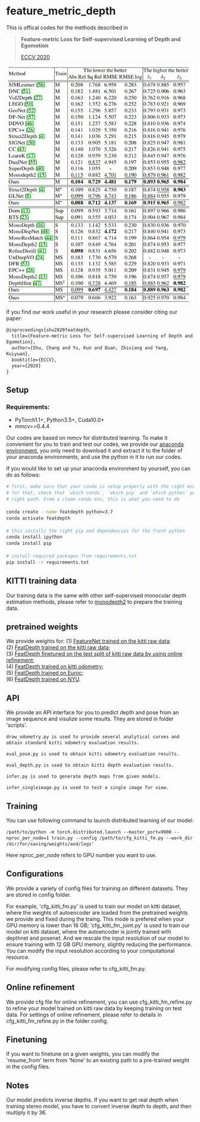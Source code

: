 # feature_metric_depth
This is offical codes for the methods described in
> **Feature-metric Loss for Self-supervised Learning of Depth and Egomotion**
>
> [ECCV 2020](https://arxiv.org/pdf/2007.10603.pdf)

<p align="center">
  <img src="assets/p.png" alt="performance" width="600" />
</p>

If you find our work useful in your research please consider citing our paper:

```
@inproceedings{shu2020featdepth,
  title={Feature-metric Loss for Self-supervised Learning of Depth and Egomotion},
  author={Shu, Chang and Yu, Kun and Duan, Zhixiang and Yang, Kuiyuan},
  booktitle={ECCV},
  year={2020}
}
```

## Setup

### Requirements:
- PyTorch1.1+, Python3.5+, Cuda10.0+
- mmcv==0.4.4

Our codes are based on mmcv for distributed learning.
To make it convenient for you to train and test our codes, we provide our [anaconda environment](https://drive.google.com/file/d/1NSoGxhP8UpyW-whzpqP3WIB6u2mgGP49/view?usp=sharing), 
you only need to download it and extract it to the folder of your anaconda environments, and use the python in it to run our codes.

If you would like to set up your anaconda environment by yourself, you can do as follows:
```bash
# first, make sure that your conda is setup properly with the right environment
# for that, check that `which conda`, `which pip` and `which python` points to the
# right path. From a clean conda env, this is what you need to do

conda create --name featdepth python=3.7
conda activate featdepth

# this installs the right pip and dependencies for the fresh python
conda install ipython
conda install pip

# install required packages from requirements.txt
pip install -r requirements.txt
```

## KITTI training data

Our training data is the same with other self-supervised monocular depth estimation methods, please refer to [monodepth2](https://github.com/nianticlabs/monodepth2) to prepare the training data.

## pretrained weights

We provide weights for: 
(1) [FeatureNet trained on the kitti raw data](https://drive.google.com/file/d/1ncAWUMvLq2ETMpG-7eI9qfILce_cPPfy/view?usp=sharing);  
(2) [FeatDepth trained on the kitti raw data](https://drive.google.com/file/d/1HlAubfuja5nBKpfNU3fQs-3m3Zaiu9RI/view?usp=sharing);  
(3) [FeatDepth finetuned on the test split of kitti raw data by using online refinement](https://drive.google.com/file/d/1CfCtz55s4QHya3y3UslxsuD_0cxNlA-D/view?usp=sharing);  
(4) [FeatDepth trained on kitti odometry](https://drive.google.com/file/d/1vQJbiyPXv_XNQYpyVocDB3-LKwx2LVka/view?usp=sharing);  
(5) [FeatDepth trained on Euroc](https://drive.google.com/file/d/1IMIAKpHXmqyUxiUIiqqp5qI-nJXDUSmj/view?usp=sharing);  
(6) [FeatDepth trained on NYU](https://drive.google.com/file/d/1Mo050P-DgG-jrNXWww07GXXyst5h5Q74/view?usp=sharing).

## API
We provide an API interface for you to predict depth and pose from an image sequence and visulize some results.
They are stored in folder 'scripts'.
```
draw_odometry.py is used to provide several analytical curves and obtain standard kitti odometry evaluation results.
```

```
eval_pose.py is used to obtain kitti odometry evaluation results.
```

```
eval_depth.py is used to obtain kitti depth evaluation results.
```

```
infer.py is used to generate depth maps from given models.
```

```
infer_singleimage.py is used to test a single image for view.
```
## Training
You can use following command to launch distributed learning of our model:
```shell
/path/to/python -m torch.distributed.launch --master_port=9900 --nproc_per_node=1 train.py --config /path/to/cfg_kitti_fm.py --work_dir /dir/for/saving/weights/and/logs'
```
Here nproc_per_node refers to GPU number you want to use.

## Configurations
We provide a variety of config files for training on different datasets.
They are stored in config folder.

For example, 'cfg_kitti_fm.py' is used to train our model on kitti dataset, where the weights of autoencoder are loaded from the pretrained weights we provide and fixed during the traing. 
This mode is prefered when your GPU memory is lower than 16 GB;
'cfg_kitti_fm_joint.py' is used to train our model on kitti dataset, where the autoencoder is jointly trained with depthnet and posenet.
And we rescale the input resolution of our model to ensure training with 12 GB GPU memory, slightly reducing the performance.
You can modify the input resolution according to your computational resource.

For modifying config files, please refer to cfg_kitti_fm.py.

## Online refinement
We provide cfg file for online refinement, you can use cfg_kitti_fm_refine.py to refine your model trained on kitti raw data by keeping training on test data.
For settings of online refinement, please refer to details in cfg_kitti_fm_refine.py in the folder config.

## Finetuning
If you want to finetune on a given weights, you can modify the 'resume_from' term from 'None' to an existing path to a pre-trained weight in the config files.

## Notes
Our model predicts inverse depths.
If you want to get real depth when training stereo model, you have to convert inverse depth to depth, and then multiply it by 36.
